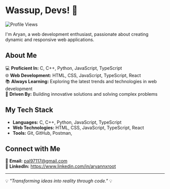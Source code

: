 # Wassup, Devs! 👋

![Profile Views](https://komarev.com/ghpvc/?username=yourusername&color=blueviolet&style=flat-square)

I'm Aryan, a web development enthusiast, passionate about creating dynamic and responsive web applications.

## About Me
💻 **Proficient In:** C, C++, Python, JavaScript, TypeScript  
🌐 **Web Development:** HTML, CSS, JavaScript, TypeScript, React  
📚 **Always Learning:** Exploring the latest trends and technologies in web development  
🚀 **Driven By:** Building innovative solutions and solving complex problems

## My Tech Stack
- **Languages:** C, C++, Python, JavaScript, TypeScript
- **Web Technologies:** HTML, CSS, JavaScript, TypeScript, React
- **Tools:** Git, GitHub, Postman, 

## Connect with Me
📧 **Email:** pal97117@gmail.com  
💼 **LinkedIn:** https://www.linkedin.com/in/aryannxroot

---

💡 *"Transforming ideas into reality through code."* 💡


<!--
**aryannxroot/aryannxroot** is a ✨ _special_ ✨ repository because its `README.md` (this file) appears on your GitHub profile.

Here are some ideas to get you started:

- 🔭 I’m currently working on ...
- 🌱 I’m currently learning ...
- 👯 I’m looking to collaborate on ...
- 🤔 I’m looking for help with ...
- 💬 Ask me about ...
- 📫 How to reach me: ...
- 😄 Pronouns: ...
- ⚡ Fun fact: ...
-->
